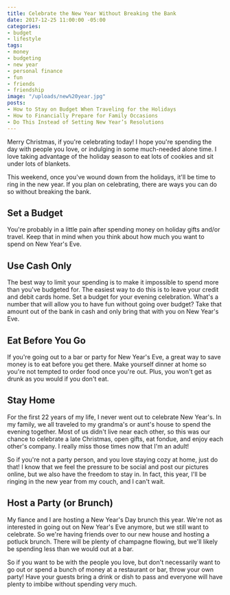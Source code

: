 ```yaml
---
title: Celebrate the New Year Without Breaking the Bank
date: 2017-12-25 11:00:00 -05:00
categories:
- budget
- lifestyle
tags:
- money
- budgeting
- new year
- personal finance
- fun
- friends
- friendship
image: "/uploads/new%20year.jpg"
posts:
- How to Stay on Budget When Traveling for the Holidays
- How to Financially Prepare for Family Occasions
- Do This Instead of Setting New Year’s Resolutions
---
```


Merry Christmas, if you're celebrating today! I hope you're spending the day with people you love, or indulging in some much-needed alone time. I love taking advantage of the holiday season to eat lots of cookies and sit under lots of blankets. 

This weekend, once you've wound down from the holidays, it'll be time to ring in the new year. If you plan on celebrating, there are ways you can do so without breaking the bank. 

## Set a Budget

You're probably in a little pain after spending money on holiday gifts and/or travel. Keep that in mind when you think about how much you want to spend on New Year's Eve. 

## Use Cash Only

The best way to limit your spending is to make it impossible to spend more than you've budgeted for. The easiest way to do this is to leave your credit and debit cards home. Set a budget for your evening celebration. What's a number that will allow you to have fun without going over budget? Take that amount out of the bank in cash and only bring that with you on New Year's Eve.

## Eat Before You Go

If you're going out to a bar or party for New Year's Eve, a great way to save money is to eat before you get there. Make yourself dinner at home so you're not tempted to order food once you're out. Plus, you won't get as drunk as you would if you don't eat.

## Stay Home

For the first 22 years of my life, I never went out to celebrate New Year's. In my family, we all traveled to my grandma's or aunt's house to spend the evening together. Most of us didn't live near each other, so this was our chance to celebrate a late Christmas, open gifts, eat fondue, and enjoy each other's company. I really miss those times now that I'm an adult! 

So if you're not a party person, and you love staying cozy at home, just do that! I know that we feel the pressure to be social and post our pictures online, but we also have the freedom to stay in. In fact, this year, I'll be ringing in the new year from my couch, and I can't wait.

## Host a Party (or Brunch)

My fiance and I are hosting a New Year's Day brunch this year. We're not as interested in going out on New Year's Eve anymore, but we still want to celebrate. So we're having friends over to our new house and hosting a potluck brunch. There will be plenty of champagne flowing, but we'll likely be spending less than we would out at a bar.

So if you want to be with the people you love, but don't necessarily want to go out or spend a bunch of money at a restaurant or bar, throw your own party! Have your guests bring a drink or dish to pass and everyone will have plenty to imbibe without spending very much.
